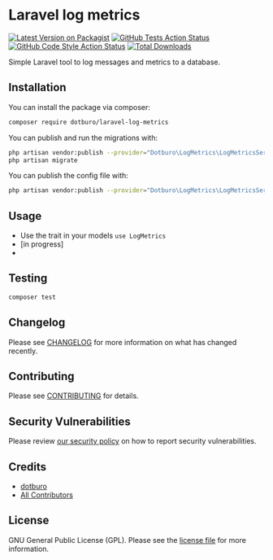 # Laravel log metrics

[![Latest Version on Packagist](https://img.shields.io/packagist/v/dotburo/laravel-log-metrics.svg?style=flat-square)](https://packagist.org/packages/dotburo/laravel-log-metrics)
[![GitHub Tests Action Status](https://img.shields.io/github/workflow/status/dotburo/laravel-log-metrics/run-tests?label=tests)](https://github.com/dotburo/laravel-log-metrics/actions?query=workflow%3Arun-tests+branch%3Amain)
[![GitHub Code Style Action Status](https://img.shields.io/github/workflow/status/dotburo/laravel-log-metrics/Check%20&%20fix%20styling?label=code%20style)](https://github.com/dotburo/laravel-log-metrics/actions?query=workflow%3A"Check+%26+fix+styling"+branch%3Amain)
[![Total Downloads](https://img.shields.io/packagist/dt/dotburo/laravel-log-metrics.svg?style=flat-square)](https://packagist.org/packages/dotburo/laravel-log-metrics)

Simple Laravel tool to log messages and metrics to a database.

## Installation

You can install the package via composer:

```bash
composer require dotburo/laravel-log-metrics
```

You can publish and run the migrations with:

```bash
php artisan vendor:publish --provider="Dotburo\LogMetrics\LogMetricsServiceProvider" --tag="laravel-log-metrics-migrate"
php artisan migrate
```

You can publish the config file with:
```bash
php artisan vendor:publish --provider="Dotburo\LogMetrics\LogMetricsServiceProvider" --tag="laravel-log-metrics-config"
```

## Usage

* Use the trait in your models `use LogMetrics`
* [in progress]
*

## Testing

```bash
composer test
```

## Changelog

Please see [CHANGELOG](CHANGELOG.md) for more information on what has changed recently.

## Contributing

Please see [CONTRIBUTING](.github/CONTRIBUTING.md) for details.

## Security Vulnerabilities

Please review [our security policy](../../security/policy) on how to report security vulnerabilities.

## Credits

- [dotburo](https://github.com/dotburo)
- [All Contributors](../../contributors)

## License

GNU General Public License (GPL). Please see the [license file](LICENSE.md) for more information.
